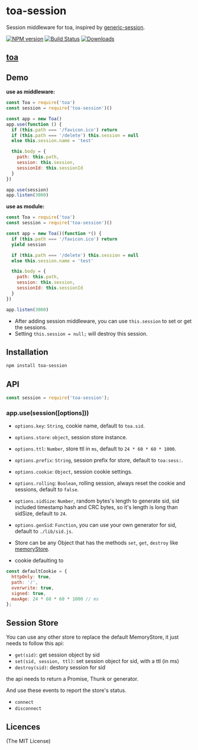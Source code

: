 # toa-session

Session middleware for toa, inspired by [generic-session](https://github.com/koajs/generic-session).

[![NPM version][npm-image]][npm-url]
[![Build Status][travis-image]][travis-url]
[![Downloads][downloads-image]][downloads-url]

## [toa](https://github.com/toajs/toa)

## Demo

**use as middleware:**

```js
const Toa = require('toa')
const session = require('toa-session')()

const app = new Toa()
app.use(function () {
  if (this.path === '/favicon.ico') return
  if (this.path === '/delete') this.session = null
  else this.session.name = 'test'

  this.body = {
    path: this.path,
    session: this.session,
    sessionId: this.sessionId
  }
})

app.use(session)
app.listen(3000)
```

**use as module:**

```js
const Toa = require('toa')
const session = require('toa-session')()

const app = new Toa()(function *() {
  if (this.path === '/favicon.ico') return
  yield session

  if (this.path === '/delete') this.session = null
  else this.session.name = 'test'

  this.body = {
    path: this.path,
    session: this.session,
    sessionId: this.sessionId
  }
})

app.listen(3000)
```

* After adding session middleware, you can use `this.session` to set or get the sessions.
* Setting `this.session = null;` will destroy this session.

## Installation

```bash
npm install toa-session
```

## API

```js
const session = require('toa-session');
```

### app.use(session([options]))

* `options.key`: `String`, cookie name, default to `toa.sid`.
* `options.store`: `object`, session store instance.
* `options.ttl`: `Number`, store ttl in `ms`, default to `24 * 60 * 60 * 1000`.
* `options.prefix`: `String`, session prefix for store, default to `toa:sess:`.
* `options.cookie`: `Object`, session cookie settings.
* `options.rolling`: `Boolean`,  rolling session, always reset the cookie and sessions, default to `false`.
* `options.sidSize`: `Number`, random bytes's length to generate sid, sid included timestamp hash and CRC bytes, so it's length is long than sidSize, default to `24`.
* `options.genSid`: `Function`, you can use your own generator for sid, default to `./lib/sid.js`.

* Store can be any Object that has the methods `set`, `get`, `destroy` like  [memoryStore](https://github.com/toajs/toa-session/blob/master/lib/memory.js).

* cookie defaulting to

```js
const defaultCookie = {
  httpOnly: true,
  path: '/',
  overwrite: true,
  signed: true,
  maxAge: 24 * 60 * 60 * 1000 // ms
};
```

## Session Store

You can use any other store to replace the default MemoryStore, it just needs to follow this api:

* `get(sid)`: get session object by sid
* `set(sid, session, ttl)`: set session object for sid, with a ttl (in ms)
* `destroy(sid)`: destory session for sid

the api needs to return a Promise, Thunk or generator.

And use these events to report the store's status.

* `connect`
* `disconnect`

## Licences

(The MIT License)

[npm-url]: https://npmjs.org/package/toa-session
[npm-image]: http://img.shields.io/npm/v/toa-session.svg

[travis-url]: https://travis-ci.org/toajs/toa-session
[travis-image]: http://img.shields.io/travis/toajs/toa-session.svg

[downloads-url]: https://npmjs.org/package/toa-session
[downloads-image]: http://img.shields.io/npm/dm/toa-session.svg?style=flat-square
